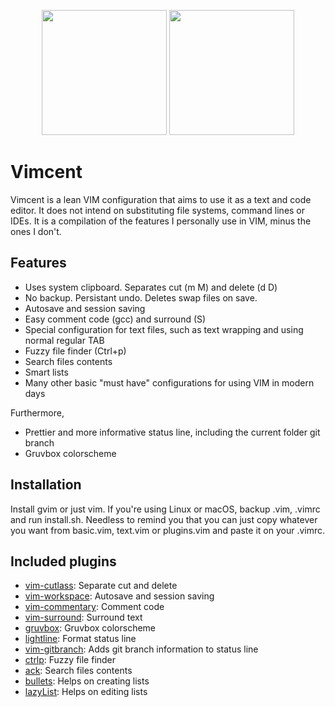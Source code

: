 <p align="center" display="inline-block">
    <img src="https://upload.wikimedia.org/wikipedia/commons/thumb/4/4c/Vincent_van_Gogh_-_Self-Portrait_-_Google_Art_Project_%28454045%29.jpg/380px-Vincent_van_Gogh_-_Self-Portrait_-_Google_Art_Project_%28454045%29.jpg" height="200">
    <img src="https://upload.wikimedia.org/wikipedia/commons/9/9f/Vimlogo.svg" height="200">
</p>

# Vimcent

Vimcent is a lean VIM configuration that aims to use it as a text and code editor. It does not intend on substituting file systems, command lines or IDEs. It is a compilation of the features I personally use in VIM, minus the ones I don't. 

## Features

* Uses system clipboard. Separates cut (m M) and delete (d D)
* No backup. Persistant undo. Deletes swap files on save.
* Autosave and session saving
* Easy comment code (gcc) and surround (S) 
* Special configuration for text files, such as text wrapping and using normal regular TAB 
* Fuzzy file finder (Ctrl+p)
* Search files contents 
* Smart lists
* Many other basic "must have" configurations for using VIM in modern days

Furthermore,

* Prettier and more informative status line, including the current folder git branch
* Gruvbox colorscheme

## Installation

Install gvim or just vim.
If you're using Linux or macOS, backup .vim, .vimrc and run install.sh.
Needless to remind you that you can just copy whatever you want from basic.vim, text.vim or plugins.vim and paste it on your .vimrc.

## Included plugins

* [vim-cutlass](https://github.com/svermeulen/vim-cutlass): Separate cut and delete
* [vim-workspace](https://github.com/thaerkh/vim-workspace): Autosave and session saving
* [vim-commentary](https://github.com/tpope/vim-commentary): Comment code
* [vim-surround](https://github.com/tpope/vim-surround): Surround text
* [gruvbox](https://github.com/morhetz/gruvbox): Gruvbox colorscheme
* [lightline](https://github.com/itchyny/lightline.vim): Format status line
* [vim-gitbranch](https://github.com/itchyny/vim-gitbranch): Adds git branch information to status line
* [ctrlp](https://github.com/ctrlpvim/ctrlp.vim.git): Fuzzy file finder
* [ack](https://github.com/mileszs/ack.vim.git): Search files contents
* [bullets](https://github.com/dkarter/bullets.vim.git): Helps on creating lists
* [lazyList](https://github.com/KabbAmine/lazyList.vim.git): Helps on editing lists
